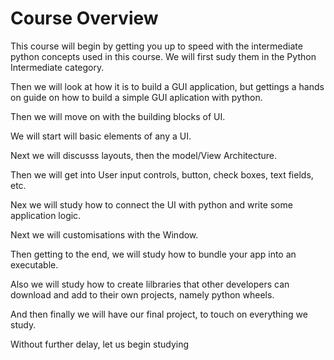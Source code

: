 # Course Overview

This course will begin by getting you up to speed with the intermediate python concepts used in this course. We will first sudy them in the Python Intermediate category.

Then we will look at how it is to build a GUI application, but gettings a hands on guide on how to build a simple GUI aplication with python.

Then we will move on with the building blocks of UI.

We will start will basic elements of any a UI.

Next we will discusss layouts, then the model/View Architecture.

Then we will get into User input controls, button, check boxes, text fields, etc.

Nex we will study how to connect the UI with python and write some application logic.

Next we will customisations with the Window.

Then getting to the end, we will study how to bundle your app into an executable.

Also we will study how to create lilbraries that other developers can download and add to their own projects, namely python wheels.

And then finally we will have our final project, to touch on everything we study.

Without further delay, let us begin studying
